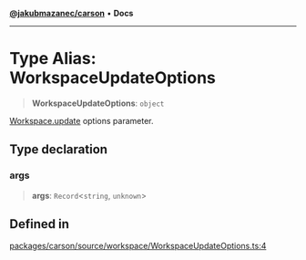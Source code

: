 [**@jakubmazanec/carson**](../README.md) • **Docs**

---

# Type Alias: WorkspaceUpdateOptions

> **WorkspaceUpdateOptions**: `object`

[Workspace.update](../classes/Workspace.md#update) options parameter.

## Type declaration

### args

> **args**: `Record`\<`string`, `unknown`\>

## Defined in

[packages/carson/source/workspace/WorkspaceUpdateOptions.ts:4](https://github.com/jakubmazanec/tools/blob/4ad59c6b8eb7868ab1902d25f4c1aae28b28a6e4/packages/carson/source/workspace/WorkspaceUpdateOptions.ts#L4)
